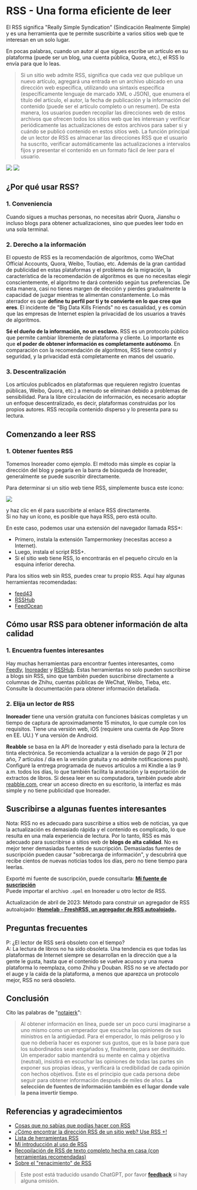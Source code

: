 # RSS - Una forma eficiente de leer

El RSS significa "Really Simple Syndication" (Sindicación Realmente Simple) y es una herramienta que te permite suscribirte a varios sitios web que te interesan en un solo lugar.

En pocas palabras, cuando un autor al que sigues escribe un artículo en su plataforma (puede ser un blog, una cuenta pública, Quora, etc.), el RSS lo envía para que lo leas.

> Si un sitio web admite RSS, significa que cada vez que publique un nuevo artículo, agregará una entrada en un archivo ubicado en una dirección web específica, utilizando una sintaxis específica (específicamente lenguaje de marcado XML o JSON), que enumera el título del artículo, el autor, la fecha de publicación y la información del contenido (puede ser el artículo completo o un resumen). De esta manera, los usuarios pueden recopilar las direcciones web de estos archivos que ofrecen todos los sitios web que les interesan y verificar periódicamente las actualizaciones de estos archivos para saber si y cuándo se publicó contenido en estos sitios web. La función principal de un lector de RSS es almacenar las direcciones RSS que el usuario ha suscrito, verificar automáticamente las actualizaciones a intervalos fijos y presentar el contenido en un formato fácil de leer para el usuario.

![](https://img.wiki-power.com/d/wiki-media/img/20200225145439.png)
![](https://img.wiki-power.com/d/wiki-media/img/20200225145502.png)

## ¿Por qué usar RSS?

### 1. Conveniencia

Cuando sigues a muchas personas, no necesitas abrir Quora, Jianshu o incluso blogs para obtener actualizaciones, sino que puedes leer todo en una sola terminal.

### 2. Derecho a la información

El opuesto de RSS es la recomendación de algoritmos, como WeChat Official Accounts, Quora, Weibo, Toutiao, etc. Además de la gran cantidad de publicidad en estas plataformas y el problema de la migración, la característica de la recomendación de algoritmos es que no necesitas elegir conscientemente, el algoritmo te dará contenido según tus preferencias. De esta manera, casi no tienes margen de elección y pierdes gradualmente la capacidad de juzgar mientras te alimentan constantemente. Lo más aterrador es que **define tu perfil por ti y te convierte en lo que cree que eres**. El incidente de "Big Data Kills Friends" no es casualidad, y es común que las empresas de Internet espíen la privacidad de los usuarios a través de algoritmos.

**Sé el dueño de la información, no un esclavo.** RSS es un protocolo público que permite cambiar libremente de plataforma y cliente. Lo importante es que **el poder de obtener información es completamente autónomo**. En comparación con la recomendación de algoritmos, RSS tiene control y seguridad, y la privacidad está completamente en manos del usuario.

### 3. Descentralización

Los artículos publicados en plataformas que requieren registro (cuentas públicas, Weibo, Quora, etc.) a menudo se eliminan debido a problemas de sensibilidad. Para la libre circulación de información, es necesario adoptar un enfoque descentralizado, es decir, plataformas construidas por los propios autores. RSS recopila contenido disperso y lo presenta para su lectura.

## Comenzando a leer RSS

### 1. Obtener fuentes RSS

Tomemos Inoreader como ejemplo. El método más simple es copiar la dirección del blog y pegarla en la barra de búsqueda de Inoreader, generalmente se puede suscribir directamente.

Para determinar si un sitio web tiene RSS, simplemente busca este ícono:

![](https://img.wiki-power.com/d/wiki-media/img/rss.png)

y haz clic en él para suscribirte al enlace RSS directamente.  
Si no hay un ícono, es posible que haya RSS, pero está oculto.

En este caso, podemos usar una extensión del navegador llamada RSS+:

- Primero, instala la extensión Tampermonkey (necesitas acceso a Internet).
- Luego, instala el script RSS+.
- Si el sitio web tiene RSS, lo encontrarás en el pequeño círculo en la esquina inferior derecha.

Para los sitios web sin RSS, puedes crear tu propio RSS. Aquí hay algunas herramientas recomendadas:

- [feed43](http://feed43.com/)
- [RSSHub](https://docs.rsshub.app/#%E5%BE%AE%E5%8D%9A)
- [FeedOcean](https://feedocean.com/?lang=zh-CN)

## Cómo usar RSS para obtener información de alta calidad

### 1. Encuentra fuentes interesantes

Hay muchas herramientas para encontrar fuentes interesantes, como [Feedly](https://feedly.com/), [Inoreader](https://www.inoreader.com/) y [RSSHub](https://docs.rsshub.app/). Estas herramientas no solo pueden suscribirse a blogs sin RSS, sino que también pueden suscribirse directamente a columnas de Zhihu, cuentas públicas de WeChat, Weibo, Tieba, etc. Consulte la documentación para obtener información detallada.

### 2. Elija un lector de RSS

**Inoreader** tiene una versión gratuita con funciones básicas completas y un tiempo de captura de aproximadamente 15 minutos, lo que cumple con los requisitos. Tiene una versión web, iOS (requiere una cuenta de App Store en EE. UU.) Y una versión de Android.

**Reabble** se basa en la API de Inoreader y está diseñado para la lectura de tinta electrónica. Se recomienda actualizar a la versión de pago (¥ 21 por año, 7 artículos / día en la versión gratuita y no admite notificaciones push). Configuré la entrega programada de nuevos artículos a mi Kindle a las 9 a.m. todos los días, lo que también facilita la anotación y la exportación de extractos de libros. Si desea leer en su computadora, también puede abrir [reabble.com](https://reabble.com), crear un acceso directo en su escritorio, la interfaz es más simple y no tiene publicidad que Inoreader.

## Suscribirse a algunas fuentes interesantes

Nota: RSS no es adecuado para suscribirse a sitios web de noticias, ya que la actualización es demasiado rápida y el contenido es complicado, lo que resulta en una mala experiencia de lectura. Por lo tanto, RSS es más adecuado para suscribirse a sitios web de **blogs de alta calidad**. No es mejor tener demasiadas fuentes de suscripción. Demasiadas fuentes de suscripción pueden causar "sobrecarga de información", y descubrirá que recibe cientos de nuevas noticias todos los días, pero no tiene tiempo para leerlas.

Exporté mi fuente de suscripción, puede consultarla: [**Mi fuente de suscripción**](https://wiki-media-1253965369.cos.ap-guangzhou.myqcloud.com/doc/Blogs.opml)  
Puede importar el archivo `.opml` en Inoreader u otro lector de RSS.

Actualización de abril de 2023: Método para construir un agregador de RSS autoalojado: [**Homelab - FreshRSS, un agregador de RSS autoalojado**](https://wiki-power.com/es/Homelab-%E8%87%AA%E6%89%98%E7%AE%A1RSS%E8%81%9A%E5%90%88%E5%99%A8FreshRSS/)。

## Preguntas frecuentes

P: ¿El lector de RSS será obsoleto con el tiempo?  
A: La lectura de libros no ha sido obsoleta. Una tendencia es que todas las plataformas de Internet siempre se desarrollan en la dirección que a la gente le gusta, hasta que el contenido se vuelve acuoso y una nueva plataforma lo reemplaza, como Zhihu y Douban. RSS no se ve afectado por el auge y la caída de la plataforma, a menos que aparezca un protocolo mejor, RSS no será obsoleto.

## Conclusión

Cito las palabras de "[notajerk](https://sspai.com/user/701048/updates)":

> Al obtener información en línea, puede ser un poco cursi imaginarse a uno mismo como un emperador que escucha las opiniones de sus ministros en la antigüedad. Para el emperador, lo más peligroso y lo que no debería hacer es exponer sus gustos, que es la base para que los subordinados sean engañados y, finalmente, para ser destituido. Un emperador sabio mantendrá su mente en calma y objetiva (neutral), insistirá en escuchar las opiniones de todas las partes sin exponer sus propias ideas, y verificará la credibilidad de cada opinión con hechos objetivos. Este es el principio que cada persona debe seguir para obtener información después de miles de años. **La selección de fuentes de información también es el lugar donde vale la pena invertir tiempo**.

## Referencias y agradecimientos

- [Cosas que no sabías que podías hacer con RSS](https://sspai.com/post/34280)
- [¿Cómo encontrar la dirección RSS de un sitio web? Use RSS +!](https://blog.wizos.me/20181022-258.html)
- [Lista de herramientas RSS](https://blog.wizos.me/20180412-134.html)
- [Mi introducción al uso de RSS](https://www.cnblogs.com/buwuliao/p/8379549.html)
- [Recopilación de RSS de texto completo hecha en casa (con herramientas recomendadas)](https://www.douban.com/note/522518464/)
- [Sobre el "renacimiento" de RSS](https://sspai.com/post/43998)

> Este post está traducido usando ChatGPT, por favor [**feedback**](https://github.com/linyuxuanlin/Wiki_MkDocs/issues/new) si hay alguna omisión.
